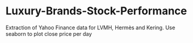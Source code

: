 # Luxury-Brands-Stock-Performance
Extraction of Yahoo Finance data for LVMH, Hermès and Kering. 
Use seaborn to plot close price per day
